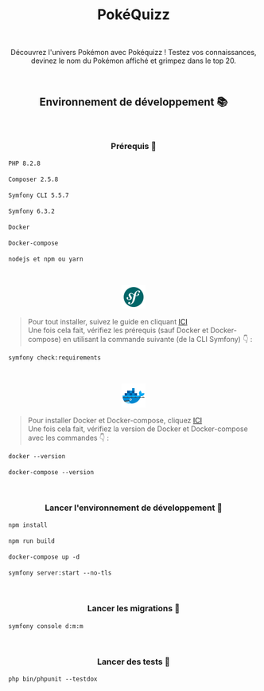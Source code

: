 <h1 align="center">PokéQuizz</h1><br>

<p align="center">
Découvrez l'univers Pokémon avec Pokéquizz ! Testez vos connaissances, devinez le nom du Pokémon affiché et grimpez dans le top 20.</p><br>

<h2 align="center">Environnement de développement 📚</h2>
<br>
<h3 align="center">Prérequis 🧱</h3>

```
PHP 8.2.8

Composer 2.5.8

Symfony CLI 5.5.7

Symfony 6.3.2

Docker

Docker-compose

nodejs et npm ou yarn
```

<br>
<p align="center"><img src=".github\assets\symfony.png" alt="logo symfony"></p>

> Pour tout installer, suivez le guide en cliquant [ICI](https://symfony.com/doc/current/setup.html) <br>
> Une fois cela fait, vérifiez les prérequis (sauf Docker et Docker-compose) en utilisant la commande suivante (de la CLI Symfony) 👇 : <br>

```
symfony check:requirements
```

<br>
<p align="center"><img src=".github\assets\docker.png" alt="logo docker"></p>

> Pour installer Docker et Docker-compose, cliquez [ICI](https://www.docker.com/products/docker-desktop/) <br>
> Une fois cela fait, vérifiez la version de Docker et Docker-compose avec les commandes 👇 : <br>

```
docker --version

docker-compose --version
```

<br>
<h3 align="center">Lancer l'environnement de développement 🚀</h3>

```
npm install

npm run build

docker-compose up -d

symfony server:start --no-tls
```

<br>
<h3 align="center">Lancer les migrations 🚀</h3>

```
symfony console d:m:m
```

<br>
<h3 align="center">Lancer des tests 🧪</h3>

```
php bin/phpunit --testdox
```
